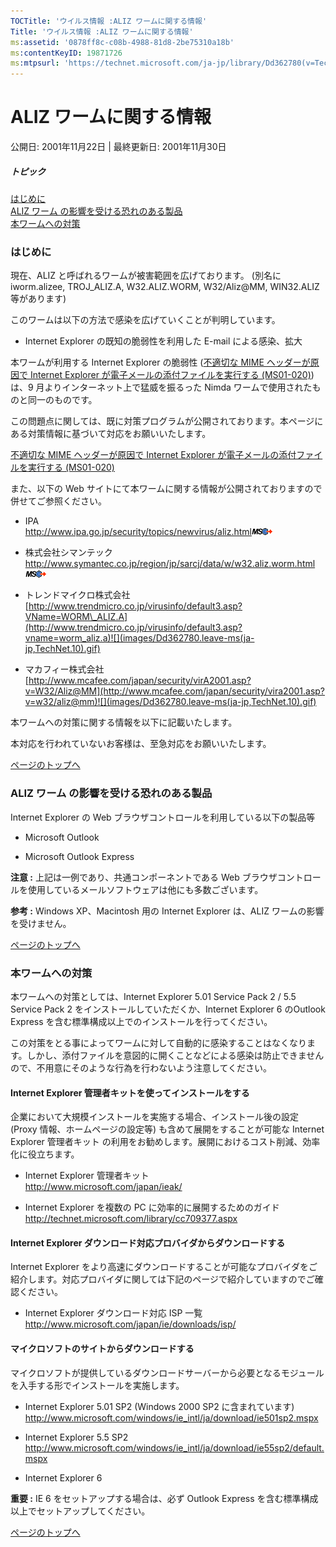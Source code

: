 ```yaml
---
TOCTitle: 'ウイルス情報 :ALIZ ワームに関する情報'
Title: 'ウイルス情報 :ALIZ ワームに関する情報'
ms:assetid: '0878ff8c-c08b-4988-81d8-2be75310a18b'
ms:contentKeyID: 19871726
ms:mtpsurl: 'https://technet.microsoft.com/ja-jp/library/Dd362780(v=TechNet.10)'
---
```


ALIZ ワームに関する情報
=======================

公開日: 2001年11月22日 | 最終更新日: 2001年11月30日

##### トピック


[](#ecaa)[はじめに](#ecaa)  
[](#ebaa)[ALIZ ワーム の影響を受ける恐れのある製品](#ebaa)  
[](#eaaa)[本ワームへの対策](#eaaa)  

### はじめに

現在、ALIZ と呼ばれるワームが被害範囲を広げております。 (別名に iworm.alizee, TROJ\_ALIZ.A, W32.ALIZ.WORM, W32/Aliz@MM, WIN32.ALIZ 等があります)

このワームは以下の方法で感染を広げていくことが判明しています。

-   Internet Explorer の既知の脆弱性を利用した E-mail による感染、拡大

本ワームが利用する Internet Explorer の脆弱性 ([不適切な MIME ヘッダーが原因で Internet Explorer が電子メールの添付ファイルを実行する (MS01-020)](http://www.microsoft.com/japan/technet/security/bulletin/ms01-020.mspx))は、9 月よりインターネット上で猛威を振るった Nimda ワームで使用されたものと同一のものです。

この問題点に関しては、既に対策プログラムが公開されております。本ページにある対策情報に基づいて対応をお願いいたします。

[不適切な MIME ヘッダーが原因で Internet Explorer が電子メールの添付ファイルを実行する (MS01-020)](http://www.microsoft.com/japan/technet/security/bulletin/ms01-020.mspx)

また、以下の Web サイトにて本ワームに関する情報が公開されておりますので併せてご参照ください。

-   IPA  
    <http://www.ipa.go.jp/security/topics/newvirus/aliz.html>![](images/Dd362780.leave-ms(ja-jp,TechNet.10).gif)

-   株式会社シマンテック  
    <http://www.symantec.co.jp/region/jp/sarcj/data/w/w32.aliz.worm.html>![](images/Dd362780.leave-ms(ja-jp,TechNet.10).gif)

-   トレンドマイクロ株式会社  
    [http://www.trendmicro.co.jp/virusinfo/default3.asp?VName=WORM\_ALIZ.A](http://www.trendmicro.co.jp/virusinfo/default3.asp?vname=worm_aliz.a)![](images/Dd362780.leave-ms(ja-jp,TechNet.10).gif)

-   マカフィー株式会社  
    [http://www.mcafee.com/japan/security/virA2001.asp?v=W32/Aliz@MM](http://www.mcafee.com/japan/security/vira2001.asp?v=w32/aliz@mm)![](images/Dd362780.leave-ms(ja-jp,TechNet.10).gif)

本ワームへの対策に関する情報を以下に記載いたします。

本対応を行われていないお客様は、至急対応をお願いいたします。

[](#mainsection)[ページのトップへ](#mainsection)

### ALIZ ワーム の影響を受ける恐れのある製品

Internet Explorer の Web ブラウザコントロールを利用している以下の製品等

-   Microsoft Outlook

-   Microsoft Outlook Express

**注意 :** 上記は一例であり、共通コンポーネントである Web ブラウザコントロールを使用しているメールソフトウェアは他にも多数ございます。

**参考 :** Windows XP、Macintosh 用の Internet Explorer は、ALIZ ワームの影響を受けません。

[](#mainsection)[ページのトップへ](#mainsection)

### 本ワームへの対策

本ワームへの対策としては、Internet Explorer 5.01 Service Pack 2 / 5.5 Service Pack 2 をインストールしていただくか、Internet Explorer 6 のOutlook Express を含む標準構成以上でのインストールを行ってください。

この対策をとる事によってワームに対して自動的に感染することはなくなります。しかし、添付ファイルを意図的に開くことなどによる感染は防止できませんので、不用意にそのような行為を行わないよう注意してください。

#### Internet Explorer 管理者キットを使ってインストールをする

企業において大規模インストールを実施する場合、インストール後の設定 (Proxy 情報、ホームページの設定等) も含めて展開をすることが可能な Internet Explorer 管理者キット の利用をお勧めします。展開におけるコスト削減、効率化に役立ちます。

-   Internet Explorer 管理者キット  
    <http://www.microsoft.com/japan/ieak/>

-   Internet Explorer を複数の PC に効率的に展開するためのガイド  
    <http://technet.microsoft.com/library/cc709377.aspx>

#### Internet Explorer ダウンロード対応プロバイダからダウンロードする

Internet Explorer をより高速にダウンロードすることが可能なプロバイダをご紹介します。対応プロバイダに関しては下記のページで紹介していますのでご確認ください。

-   Internet Explorer ダウンロード対応 ISP 一覧  
    http://www.microsoft.com/japan/ie/downloads/isp/

#### マイクロソフトのサイトからダウンロードする

マイクロソフトが提供しているダウンロードサーバーから必要となるモジュールを入手する形でインストールを実施します。

-   Internet Explorer 5.01 SP2 (Windows 2000 SP2 に含まれています)  
    <http://www.microsoft.com/windows/ie_intl/ja/download/ie501sp2.mspx>

-   Internet Explorer 5.5 SP2  
    <http://www.microsoft.com/windows/ie_intl/ja/download/ie55sp2/default.mspx>

-   Internet Explorer 6

**重要 :** IE 6 をセットアップする場合は、必ず Outlook Express を含む標準構成以上でセットアップしてください。

[](#mainsection)[ページのトップへ](#mainsection)
